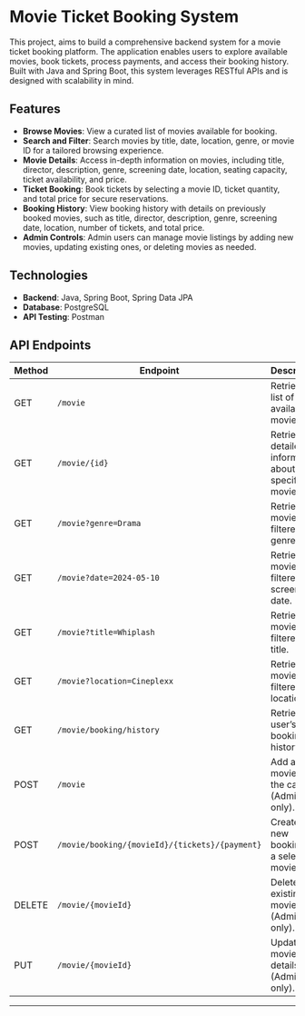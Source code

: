 # Movie Ticket Booking System

This project, aims to build a comprehensive backend system for a movie ticket booking platform. The application enables users to explore available movies, book tickets, process payments, and access their booking history. Built with Java and Spring Boot, this system leverages RESTful APIs and is designed with scalability in mind.

## Features

- **Browse Movies**: View a curated list of movies available for booking.
- **Search and Filter**: Search movies by title, date, location, genre, or movie ID for a tailored browsing experience.
- **Movie Details**: Access in-depth information on movies, including title, director, description, genre, screening date, location, seating capacity, ticket availability, and price.
- **Ticket Booking**: Book tickets by selecting a movie ID, ticket quantity, and total price for secure reservations.
- **Booking History**: View booking history with details on previously booked movies, such as title, director, description, genre, screening date, location, number of tickets, and total price.
- **Admin Controls**: Admin users can manage movie listings by adding new movies, updating existing ones, or deleting movies as needed.

## Technologies

- **Backend**: Java, Spring Boot, Spring Data JPA
- **Database**: PostgreSQL
- **API Testing**: Postman

## API Endpoints

| Method | Endpoint                            | Description                                                |
|--------|-------------------------------------|------------------------------------------------------------|
| GET    | `/movie`                            | Retrieve a list of available movies.                       |
| GET    | `/movie/{id}`                       | Retrieve detailed information about a specific movie.      |
| GET    | `/movie?genre=Drama`                | Retrieve movies filtered by genre.                         |
| GET    | `/movie?date=2024-05-10`            | Retrieve movies filtered by screening date.                |
| GET    | `/movie?title=Whiplash`             | Retrieve movies filtered by title.                         |
| GET    | `/movie?location=Cineplexx`         | Retrieve movies filtered by location.                      |
| GET    | `/movie/booking/history`            | Retrieve the user’s booking history.                       |
| POST   | `/movie`                            | Add a new movie to the catalog (Admin only).               |
| POST   | `/movie/booking/{movieId}/{tickets}/{payment}` | Create a new booking for a selected movie. |
| DELETE | `/movie/{movieId}`                  | Delete an existing movie (Admin only).                     |
| PUT    | `/movie/{movieId}`                  | Update movie details (Admin only).                         |

---

